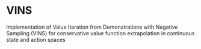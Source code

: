 # VINS
Implementation of Value Iteration from Demonstrations with Negative Sampling (VINS) for conservative value function extrapolation in continuous state and action spaces
